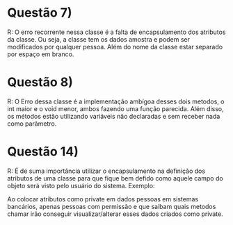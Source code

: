 # Questão 7)
R:
O erro recorrente nessa classe é a falta de encapsulamento dos atributos da classe.
Ou seja, a classe tem os dados amostra e podem ser modificados por qualquer pessoa. Além do nome da classe estar separado por espaço em branco.

# Questão 8)
R:
O Erro dessa classe é a implementação ambígoa desses dois metodos, o int maior e o
void menor, ambos fazendo uma função parecida. Além disso, os métodos estão utilizando variáveis não declaradas e sem receber nada como parâmetro.

# Questão 14)
R:
É de suma importância utilizar o encapsulamento na definição dos atributos de uma classe
para que fique bem defido como aquele campo do objeto será visto pelo usuário do sistema.
Exemplo:

Ao colocar atributos como private em dados pessoas em sistemas bancários, apenas pessoas com
permissão e que saibam quais metodos chamar irão conseguir visualizar/alterar esses dados 
criados como private.
